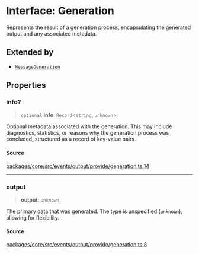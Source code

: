 # Interface: Generation

Represents the result of a generation process, encapsulating the generated output and any associated metadata.

## Extended by

- [`MessageGeneration`](../../message/interfaces/MessageGeneration.md)

## Properties

### info?

> `optional` **info**: `Record`\<`string`, `unknown`\>

Optional metadata associated with the generation. This may include diagnostics, statistics,
or reasons why the generation process was concluded, structured as a record of key-value pairs.

#### Source

[packages/core/src/events/output/provide/generation.ts:14](https://github.com/VictorS67/encre/blob/c09849eb59af073bf23be826a912f2ba4f635f93/packages/core/src/events/output/provide/generation.ts#L14)

***

### output

> **output**: `unknown`

The primary data that was generated. The type is unspecified (`unknown`), allowing for flexibility.

#### Source

[packages/core/src/events/output/provide/generation.ts:8](https://github.com/VictorS67/encre/blob/c09849eb59af073bf23be826a912f2ba4f635f93/packages/core/src/events/output/provide/generation.ts#L8)
